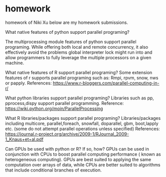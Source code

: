 # homework
homework of Niki Xu
below are my homework submissions. 

What native features of python support parallel programing?

The multiprocessing  module features of python support parallel programing. While offering both local and remote concurrency, it also effectively avoid the problems global interpreter lock might run into and allow programmers to fully leverage the multiple processors on a given machine. 

What native features of R support parallel programing?
Some extension features of r supports parallel programing such as:  Rmpi, rpvm, snow, nws or papply.
References: https://www.r-bloggers.com/parallel-computing-in-r/

What python libraries support parallel programing?
Libraries such as pp, pprocess,dispy support parallel programming. 
Reference: https://wiki.python.org/moin/ParallelProcessing

What R libraries/packages support parallel programing?
Libraries/packages including multicore, parallel,foreach, snowfall, doparallel, gbm, boot,lapply etc. (some do not attempt parallel operations unless specified) 
References: https://journal.r-project.org/archive/2009-1/RJournal_2009-1_Knaus+et+al.pdf


Can GPUs be used with python or R? If so, how?
GPUs can be used in conjunction with CPUs to boost parallel computing performance ( known as heterogeneous computing). GPUs are best suited to applying the same  computation over arrays of data, while CPUs are better suited to algorithms that include conditional branches of execution. 
